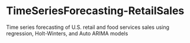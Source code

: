 # TimeSeriesForecasting-RetailSales
Time series forecasting of U.S. retail and food services sales using regression, Holt-Winters, and Auto ARIMA models 
